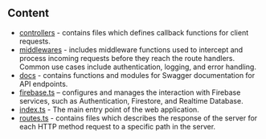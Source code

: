 ## Content
* [controllers](./controllers/) - contains files which defines callback functions for client requests.
* [middlewares](./middlewares/) - includes middleware functions used to intercept and process incoming requests before they reach the route handlers. Common use cases include authentication, logging, and error handling.
* [docs](./docs/) - contains functions and modules for Swagger documentation for API endpoints.
* [firebase.ts](./firebase.ts) – configures and manages the interaction with Firebase services, such as Authentication, Firestore, and Realtime Database.
* [index.ts](./index.ts) - The main entry point of the web application.
* [routes.ts](./routes.ts) - contains files which describes the response of the server for each HTTP method request to a specific path in the server.